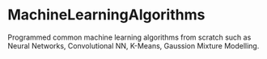 # MachineLearningAlgorithms
Programmed common machine learning algorithms from scratch such as Neural Networks, Convolutional NN, K-Means, Gaussion Mixture Modelling. 
